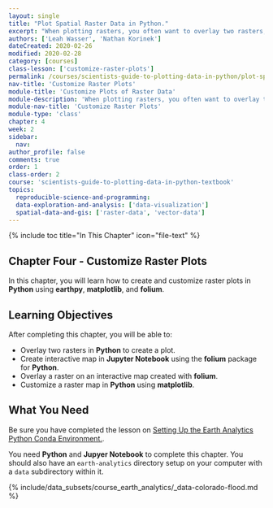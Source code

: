 ```yaml
---
layout: single
title: "Plot Spatial Raster Data in Python."
excerpt: "When plotting rasters, you often want to overlay two rasters, add a legend, or make the raster interactive. Learn how to make a map of raster data that has these attributes using Python."
authors: ['Leah Wasser', 'Nathan Korinek']
dateCreated: 2020-02-26
modified: 2020-02-28
category: [courses]
class-lesson: ['customize-raster-plots']
permalink: /courses/scientists-guide-to-plotting-data-in-python/plot-spatial-data/customize-raster-plots/
nav-title: 'Customize Raster Plots'
module-title: 'Customize Plots of Raster Data'
module-description: 'When plotting rasters, you often want to overlay two rasters, add a legend, or make the raster interactive. Learn how overlay rasters to create visualizations and how to make interactive plots.'
module-nav-title: 'Customize Raster Plots'
module-type: 'class'
chapter: 4
week: 2
sidebar:
  nav:
author_profile: false
comments: true
order: 1
class-order: 2
course: 'scientists-guide-to-plotting-data-in-python-textbook'
topics:
  reproducible-science-and-programming:
  data-exploration-and-analysis: ['data-visualization']
  spatial-data-and-gis: ['raster-data', 'vector-data']
---
```

{% include toc title="In This Chapter" icon="file-text" %}

<div class='notice--success' markdown="1">

## <i class="fa fa-ship" aria-hidden="true"></i> Chapter Four - Customize Raster Plots

In this chapter, you will learn how to create and customize raster plots in **Python** using **earthpy**, **matplotlib**, and **folium**. 


## <i class="fa fa-graduation-cap" aria-hidden="true"></i> Learning Objectives

After completing this chapter, you will be able to:

* Overlay two rasters in **Python** to create a plot.
* Create interactive map in **Jupyter Notebook** using the **folium** package for **Python**.
* Overlay a raster on an interactive map created with **folium**.
* Customize a raster map in **Python** using **matplotlib**.


## <i class="fa fa-check-square-o fa-2" aria-hidden="true"></i> What You Need

Be sure you have completed the lesson on <a href="{{ site.url }}/workshops/setup-earth-analytics-python/">Setting Up the Earth Analytics Python Conda Environment.</a>.

You need **Python** and **Jupyer Notebook** to complete this chapter. You should also have an `earth-analytics` directory setup on your computer with a `data` subdirectory within it. 

{% include/data_subsets/course_earth_analytics/_data-colorado-flood.md %}

</div>
